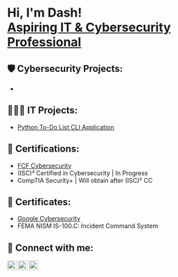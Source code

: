 <h1>Hi, I'm Dash! <br/><a href="https://www.linkedin.com/in/dashporter/"> Aspiring IT & Cybersecurity Professional</a>

<h2>🛡️ Cybersecurity Projects:</h2>

  - 

<h2>👨🏾‍💻 IT Projects:</h2>

  - [Python To-Do List CLI Application](https://github.com/PixelPhvntom/Python-todo-list/tree/main)
 
<h2>📄 Certifications:</h2>

  - [FCF Cybersecurity](https://www.credly.com/badges/6aa08583-e0a1-483d-b473-067f95713eda/public_url)
  - (ISC)² Certified in Cybersecurity | In Progress
  - CompTIA Security+ | Will obtain after (ISC)² CC

 <h2>📄 Certificates:</h2>

  - [Google Cybersecurity](https://www.credly.com/badges/a8593633-0130-47b8-9dd4-5b9be3f644a8/public_url)
  - FEMA NISM IS-100.C: Incident Command System

  
<h2> 🤳 Connect with me:</h2>

[<img align="left" alt="DashPorter | LinkedIn" width="22px" src="https://cdn.jsdelivr.net/npm/simple-icons@v3/icons/linkedin.svg" />][linkedin]
[<img align="left" alt="DashPorter | Instagram" width="22px" src="https://cdn.jsdelivr.net/npm/simple-icons@v3/icons/instagram.svg" />][instagram]
[<img align="left" alt="DashPorter | YouTube" width="22px" src="https://cdn.jsdelivr.net/npm/simple-icons@v3/icons/youtube.svg" />][youtube]

[linkedin]: https://www.linkedin.com/in/dashporter/
[instagram]: https://www.instagram.com/director.dash/
[youtube]: https://www.youtube.com/@directordashco

<!--
**joshmadakor1/joshmadakor1** is a ✨ _special_ ✨ repository because its `README.md` (this file) appears on your GitHub profile.

Here are some ideas to get you started:

- 🔭 I’m currently working on ...
- 🌱 I’m currently learning ...
- 👯 I’m looking to collaborate on ...
- 🤔 I’m looking for help with ...
- 💬 Ask me about ...
- 📫 How to reach me: ...
- 😄 Pronouns: ...
- ⚡ Fun fact: ...
-->
